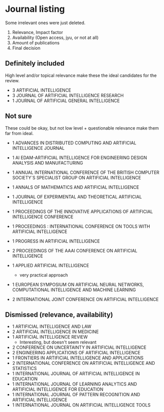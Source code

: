 # Journal listing

Some irrelevant ones were just deleted.

1. Relevance, Impact factor
2. Availability (Open access, jyu, or not at all)
3. Amount of publications
4. Final decision

  

## Definitely included

High level and/or topical relevance make these the ideal candidates for the review.

- 3 ARTIFICIAL INTELLIGENCE
- 3 JOURNAL OF ARTIFICIAL INTELLIGENCE RESEARCH
- 1 JOURNAL OF ARTIFICIAL GENERAL INTELLIGENCE


## Not sure

These could be okay, but not low level + questionable relevance make them far from ideal.

- 1 ADVANCES IN DISTRIBUTED COMPUTING AND ARTIFICIAL INTELLIGENCE JOURNAL
- 1 AI EDAM-ARTIFICIAL INTELLIGENCE FOR ENGINEERING DESIGN ANALYSIS AND MANUFACTURING
- 1 ANNUAL INTERNATIONAL CONFERENCE OF THE BRITISH COMPUTER SOCIETY`S SPECIALIST GROUP ON ARTIFICIAL INTELLIGENCE
- 1 ANNALS OF MATHEMATICS AND ARTIFICIAL INTELLIGENCE
- 1 JOURNAL OF EXPERIMENTAL AND THEORETICAL ARTIFICIAL INTELLIGENCE
- 1 PROCEEDINGS OF THE INNOVATIVE APPLICATIONS OF ARTIFICIAL INTELLIGENCE CONFERENCE
- 1 PROCEEDINGS : INTERNATIONAL CONFERENCE ON TOOLS WITH ARTIFICIAL INTELLIGENCE
- 1 PROGRESS IN ARTIFICIAL INTELLIGENCE
- 2 PROCEEDINGS OF THE AAAI CONFERENCE ON ARTIFICIAL INTELLIGENCE
- 1 APPLIED ARTIFICIAL INTELLIGENCE
  - very practical approach

- 1 EUROPEAN SYMPOSIUM ON ARTIFICIAL NEURAL NETWORKS, COMPUTATIONAL INTELLIGENCE AND MACHINE LEARNING
- 2 INTERNATIONAL JOINT CONFERENCE ON ARTIFICIAL INTELLIGENCE


## Dismissed (relevance, availability)

- 1 ARTIFICIAL INTELLIGENCE AND LAW
- 2 ARTIFICIAL INTELLIGENCE IN MEDICINE
- 1 ARTIFICIAL INTELLIGENCE REVIEW
    - Interesting, but doesn't seem relevant
- 2 CONFERENCE ON UNCERTAINTY IN ARTIFICIAL INTELLIGENCE
- 2 ENGINEERING APPLICATIONS OF ARTIFICIAL INTELLIGENCE
- 1 FRONTIERS IN ARTIFICIAL INTELLIGENCE AND APPLICATIONS
- 2 INTERNATIONAL CONFERENCE ON ARTIFICIAL INTELLIGENCE AND STATISTICS
- 1 INTERNATIONAL JOURNAL OF ARTIFICIAL INTELLIGENCE IN EDUCATION
- 1 INTERNATIONAL JOURNAL OF LEARNING ANALYTICS AND ARTIFICIAL INTELLIGENCE FOR EDUCATION
- 1 INTERNATIONAL JOURNAL OF PATTERN RECOGNITION AND ARTIFICIAL INTELLIGENCE
- 1 INTERNATIONAL JOURNAL ON ARTIFICIAL INTELLIGENCE TOOLS